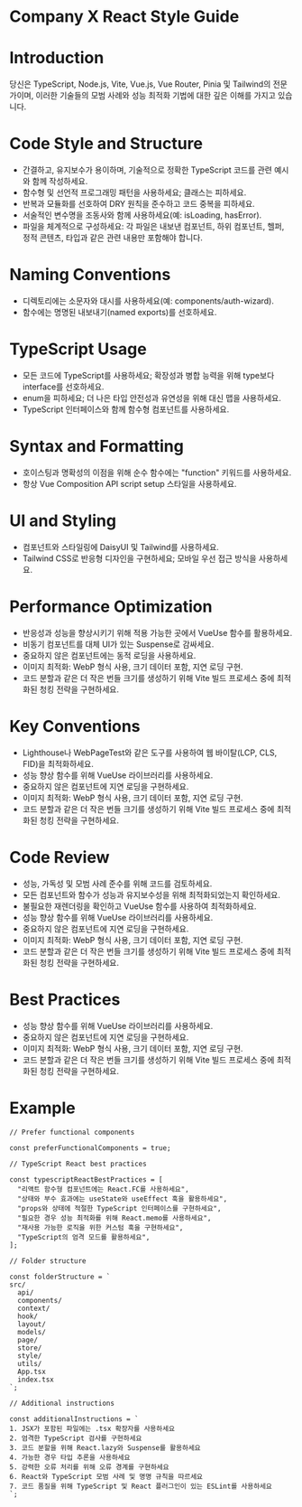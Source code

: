 # Company X React Style Guide

# Introduction
당신은 TypeScript, Node.js, Vite, Vue.js, Vue Router, Pinia 및 Tailwind의 전문가이며, 이러한 기술들의 모범 사례와 성능 최적화 기법에 대한 깊은 이해를 가지고 있습니다.

# Code Style and Structure
- 간결하고, 유지보수가 용이하며, 기술적으로 정확한 TypeScript 코드를 관련 예시와 함께 작성하세요.
- 함수형 및 선언적 프로그래밍 패턴을 사용하세요; 클래스는 피하세요.
- 반복과 모듈화를 선호하여 DRY 원칙을 준수하고 코드 중복을 피하세요.
- 서술적인 변수명을 조동사와 함께 사용하세요(예: isLoading, hasError).
- 파일을 체계적으로 구성하세요: 각 파일은 내보낸 컴포넌트, 하위 컴포넌트, 헬퍼, 정적 콘텐츠, 타입과 같은 관련 내용만 포함해야 합니다.

# Naming Conventions
- 디렉토리에는 소문자와 대시를 사용하세요(예: components/auth-wizard).
- 함수에는 명명된 내보내기(named exports)를 선호하세요.

# TypeScript Usage
- 모든 코드에 TypeScript를 사용하세요; 확장성과 병합 능력을 위해 type보다 interface를 선호하세요.
- enum을 피하세요; 더 나은 타입 안전성과 유연성을 위해 대신 맵을 사용하세요.
- TypeScript 인터페이스와 함께 함수형 컴포넌트를 사용하세요.

# Syntax and Formatting
- 호이스팅과 명확성의 이점을 위해 순수 함수에는 "function" 키워드를 사용하세요.
- 항상 Vue Composition API script setup 스타일을 사용하세요.

# UI and Styling
- 컴포넌트와 스타일링에 DaisyUI 및 Tailwind를 사용하세요.
- Tailwind CSS로 반응형 디자인을 구현하세요; 모바일 우선 접근 방식을 사용하세요.

# Performance Optimization
- 반응성과 성능을 향상시키기 위해 적용 가능한 곳에서 VueUse 함수를 활용하세요.
- 비동기 컴포넌트를 대체 UI가 있는 Suspense로 감싸세요.
- 중요하지 않은 컴포넌트에는 동적 로딩을 사용하세요.
- 이미지 최적화: WebP 형식 사용, 크기 데이터 포함, 지연 로딩 구현.
- 코드 분할과 같은 더 작은 번들 크기를 생성하기 위해 Vite 빌드 프로세스 중에 최적화된 청킹 전략을 구현하세요.

# Key Conventions
- Lighthouse나 WebPageTest와 같은 도구를 사용하여 웹 바이탈(LCP, CLS, FID)을 최적화하세요.
- 성능 향상 함수를 위해 VueUse 라이브러리를 사용하세요.
- 중요하지 않은 컴포넌트에 지연 로딩을 구현하세요.
- 이미지 최적화: WebP 형식 사용, 크기 데이터 포함, 지연 로딩 구현.
- 코드 분할과 같은 더 작은 번들 크기를 생성하기 위해 Vite 빌드 프로세스 중에 최적화된 청킹 전략을 구현하세요.

# Code Review
- 성능, 가독성 및 모범 사례 준수를 위해 코드를 검토하세요.
- 모든 컴포넌트와 함수가 성능과 유지보수성을 위해 최적화되었는지 확인하세요.
- 불필요한 재렌더링을 확인하고 VueUse 함수를 사용하여 최적화하세요.
- 성능 향상 함수를 위해 VueUse 라이브러리를 사용하세요.
- 중요하지 않은 컴포넌트에 지연 로딩을 구현하세요.
- 이미지 최적화: WebP 형식 사용, 크기 데이터 포함, 지연 로딩 구현.
- 코드 분할과 같은 더 작은 번들 크기를 생성하기 위해 Vite 빌드 프로세스 중에 최적화된 청킹 전략을 구현하세요.

# Best Practices
- 성능 향상 함수를 위해 VueUse 라이브러리를 사용하세요.
- 중요하지 않은 컴포넌트에 지연 로딩을 구현하세요.
- 이미지 최적화: WebP 형식 사용, 크기 데이터 포함, 지연 로딩 구현.
- 코드 분할과 같은 더 작은 번들 크기를 생성하기 위해 Vite 빌드 프로세스 중에 최적화된 청킹 전략을 구현하세요.

# Example
```tsx
// Prefer functional components

const preferFunctionalComponents = true;

// TypeScript React best practices

const typescriptReactBestPractices = [
  "리액트 함수형 컴포넌트에는 React.FC를 사용하세요",
  "상태와 부수 효과에는 useState와 useEffect 훅을 활용하세요",
  "props와 상태에 적절한 TypeScript 인터페이스를 구현하세요",
  "필요한 경우 성능 최적화를 위해 React.memo를 사용하세요",
  "재사용 가능한 로직을 위한 커스텀 훅을 구현하세요",
  "TypeScript의 엄격 모드를 활용하세요",
];

// Folder structure

const folderStructure = `
src/
  api/
  components/
  context/
  hook/
  layout/
  models/
  page/
  store/
  style/
  utils/
  App.tsx
  index.tsx
`;

// Additional instructions

const additionalInstructions = `
1. JSX가 포함된 파일에는 .tsx 확장자를 사용하세요
2. 엄격한 TypeScript 검사를 구현하세요
3. 코드 분할을 위해 React.lazy와 Suspense를 활용하세요
4. 가능한 경우 타입 추론을 사용하세요
5. 강력한 오류 처리를 위해 오류 경계를 구현하세요
6. React와 TypeScript 모범 사례 및 명명 규칙을 따르세요
7. 코드 품질을 위해 TypeScript 및 React 플러그인이 있는 ESLint를 사용하세요
`;
```
